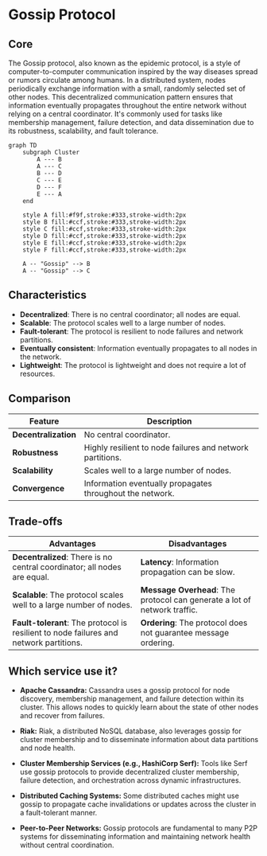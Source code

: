 # Gossip Protocol

## Core

The Gossip protocol, also known as the epidemic protocol, is a style of computer-to-computer communication inspired by the way diseases spread or rumors circulate among humans. In a distributed system, nodes periodically exchange information with a small, randomly selected set of other nodes. This decentralized communication pattern ensures that information eventually propagates throughout the entire network without relying on a central coordinator. It's commonly used for tasks like membership management, failure detection, and data dissemination due to its robustness, scalability, and fault tolerance.

```mermaid
graph TD
    subgraph Cluster
        A --- B
        A --- C
        B --- D
        C --- E
        D --- F
        E --- A
    end

    style A fill:#f9f,stroke:#333,stroke-width:2px
    style B fill:#ccf,stroke:#333,stroke-width:2px
    style C fill:#ccf,stroke:#333,stroke-width:2px
    style D fill:#ccf,stroke:#333,stroke-width:2px
    style E fill:#ccf,stroke:#333,stroke-width:2px
    style F fill:#ccf,stroke:#333,stroke-width:2px

    A -- "Gossip" --> B
    A -- "Gossip" --> C
```

## Characteristics

- **Decentralized**: There is no central coordinator; all nodes are equal.
- **Scalable**: The protocol scales well to a large number of nodes.
- **Fault-tolerant**: The protocol is resilient to node failures and network partitions.
- **Eventually consistent**: Information eventually propagates to all nodes in the network.
- **Lightweight**: The protocol is lightweight and does not require a lot of resources.

## Comparison

| Feature | Description |
|---|---|
| **Decentralization** | No central coordinator. |
| **Robustness** | Highly resilient to node failures and network partitions. |
| **Scalability** | Scales well to a large number of nodes. |
| **Convergence** | Information eventually propagates throughout the network. |

## Trade-offs

| Advantages | Disadvantages |
|---|---|
| **Decentralized**: There is no central coordinator; all nodes are equal. | **Latency**: Information propagation can be slow. |
| **Scalable**: The protocol scales well to a large number of nodes. | **Message Overhead**: The protocol can generate a lot of network traffic. |
| **Fault-tolerant**: The protocol is resilient to node failures and network partitions. | **Ordering**: The protocol does not guarantee message ordering. |

## Which service use it?



-   **Apache Cassandra:** Cassandra uses a gossip protocol for node discovery, membership management, and failure detection within its cluster. This allows nodes to quickly learn about the state of other nodes and recover from failures.

-   **Riak:** Riak, a distributed NoSQL database, also leverages gossip for cluster membership and to disseminate information about data partitions and node health.

-   **Cluster Membership Services (e.g., HashiCorp Serf):** Tools like Serf use gossip protocols to provide decentralized cluster membership, failure detection, and orchestration across dynamic infrastructures.

-   **Distributed Caching Systems:** Some distributed caches might use gossip to propagate cache invalidations or updates across the cluster in a fault-tolerant manner.

-   **Peer-to-Peer Networks:** Gossip protocols are fundamental to many P2P systems for disseminating information and maintaining network health without central coordination.


